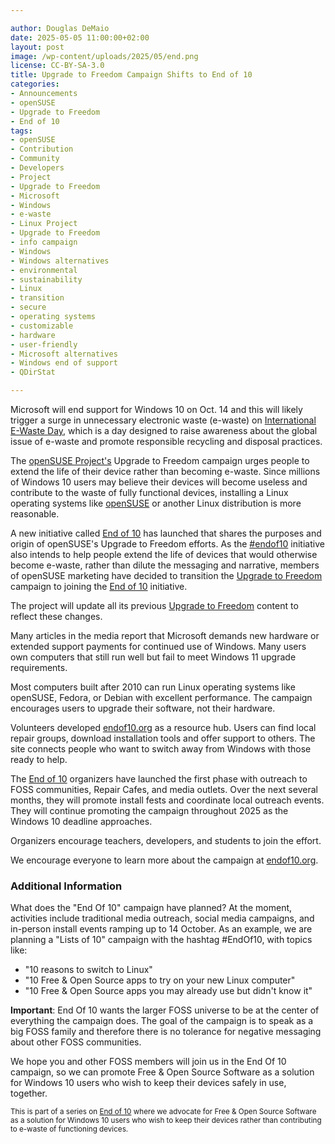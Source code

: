 ```yaml
---

author: Douglas DeMaio
date: 2025-05-05 11:00:00+02:00
layout: post
image: /wp-content/uploads/2025/05/end.png
license: CC-BY-SA-3.0
title: Upgrade to Freedom Campaign Shifts to End of 10
categories:
- Announcements
- openSUSE
- Upgrade to Freedom
- End of 10
tags:
- openSUSE
- Contribution
- Community
- Developers
- Project
- Upgrade to Freedom
- Microsoft
- Windows
- e-waste
- Linux Project
- Upgrade to Freedom 
- info campaign
- Windows
- Windows alternatives
- environmental 
- sustainability
- Linux 
- transition
- secure 
- operating systems 
- customizable 
- hardware
- user-friendly 
- Microsoft alternatives
- Windows end of support
- QDirStat

---
```


Microsoft will end support for Windows 10 on Oct. 14 and this will likely trigger a surge in unnecessary electronic waste (e-waste) on [International E-Waste Day](https://en.wikipedia.org/wiki/List_of_environmental_dates), which is a day designed to raise awareness about the global issue of e-waste and promote responsible recycling and disposal practices.

The [openSUSE Project's](https://www.opensuse.org/) Upgrade to Freedom campaign urges people to extend the life of their device rather than becoming e-waste. Since millions of Windows 10 users may believe their devices will become useless and contribute to the waste of fully functional devices, installing a Linux operating systems like [openSUSE](https://get.opensuse.org/) or another Linux distribution is more reasonable.

A new initiative called [End of 10](https://endof10.org) has launched that shares the purposes and origin of openSUSE's Upgrade to Freedom efforts. As the [#endof10](https://endof10.org) initiative also intends to help people extend the life of devices that would otherwise become e-waste, rather than dilute the messaging and narrative, members of openSUSE marketing have decided to transition the [Upgrade to Freedom](https://news.opensuse.org/category/upgrade-to-freedom) campaign to joining the [End of 10](https://endof10.org) initiative.

The project will update all its previous [Upgrade to Freedom](https://news.opensuse.org/category/upgrade-to-freedom) content to reflect these changes.

Many articles in the media report that Microsoft demands new hardware or extended support payments for continued use of Windows. Many users own computers that still run well but fail to meet Windows 11 upgrade requirements.

Most computers built after 2010 can run Linux operating systems like openSUSE, Fedora, or Debian with excellent performance. The campaign encourages users to upgrade their software, not their hardware.

Volunteers developed [endof10.org](https://endof10.org) as a resource hub. Users can find local repair groups, download installation tools and offer support to others. The site connects people who want to switch away from Windows with those ready to help.

The [End of 10](https://endof10.org) organizers have launched the first phase with outreach to FOSS communities, Repair Cafes, and media outlets. Over the next several months, they will promote install fests and coordinate local outreach events. They will continue promoting the campaign throughout 2025 as the Windows 10 deadline approaches.

Organizers encourage teachers, developers, and students to join the effort. 

We encourage everyone to learn more about the campaign at [endof10.org](https://endof10.org).

### Additional Information

What does the "End Of 10" campaign have planned? At the moment, activities include traditional media outreach, social media campaigns, and in-person install events ramping up to 14 October. As an example, we are planning a "Lists of 10" campaign with the hashtag #EndOf10, with topics like:

 - "10 reasons to switch to Linux"
 - "10 Free & Open Source apps to try on your new Linux computer"
 - "10 Free & Open Source apps you may already use but didn't know it"

**Important**: End Of 10 wants the larger FOSS universe to be at the center of everything the campaign does. The goal of the campaign is to speak as a big FOSS family and therefore there is no tolerance for negative messaging about other FOSS communities.

We hope you and other FOSS members will join us in the End Of 10 campaign, so we can promote Free & Open Source Software as a solution for Windows 10 users who wish to keep their devices safely in use, together.

<small> This is part of a series on [End of 10](https://news.opensuse.org/category/upgrade-to-freedom) where we advocate for Free & Open Source Software as a solution for Windows 10 users who wish to keep their devices rather than contributing to e-waste of functioning devices.</small>

<meta name="openSUSE, Open Source, development, Windows 10 end of support, Linux transition, Upgrade to Freedom campaign, Linux distributions, e-waste reduction, hardware sustainability, Ubuntu, Fedora, AlmaLinux, Debian, environmental benefits, secure operating systems, customizable Linux, Joanna Murzyn, KDE Akademy, electronic waste, open source, Linux alternatives, computer longevity, user-friendly Linux, live tutorials, ISO installation, Leap, Tumbleweed, Aeon, Kalpa, Slowroll, Linux gaming, Linux for developers, End of 10" content="HTML,CSS,XML,JavaScript">
